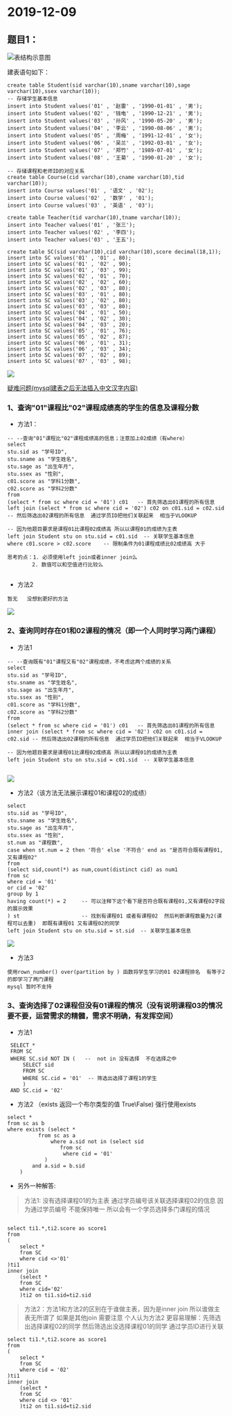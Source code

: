 # 2019-12-09

## 题目1：
![表结构示意图](img/hws2019-12-09-16-22-17.png)

建表语句如下：

```
create table Student(sid varchar(10),sname varchar(10),sage varchar(10),ssex varchar(10));
-- 存储学生基本信息
insert into Student values('01' , '赵雷' , '1990-01-01' , '男');
insert into Student values('02' , '钱电' , '1990-12-21' , '男');
insert into Student values('03' , '孙风' , '1990-05-20' , '男');
insert into Student values('04' , '李云' , '1990-08-06' , '男');
insert into Student values('05' , '周梅' , '1991-12-01' , '女');
insert into Student values('06' , '吴兰' , '1992-03-01' , '女');
insert into Student values('07' , '郑竹' , '1989-07-01' , '女');
insert into Student values('08' , '王菊' , '1990-01-20' , '女');

-- 存储课程和老师ID的对应关系
create table Course(cid varchar(10),cname varchar(10),tid varchar(10));
insert into Course values('01' , '语文' , '02');
insert into Course values('02' , '数学' , '01');
insert into Course values('03' , '英语' , '03');

create table Teacher(tid varchar(10),tname varchar(10));
insert into Teacher values('01' , '张三');
insert into Teacher values('02' , '李四');
insert into Teacher values('03' , '王五');

create table SC(sid varchar(10),cid varchar(10),score decimal(18,1));
insert into SC values('01' , '01' , 80);
insert into SC values('01' , '02' , 90);
insert into SC values('01' , '03' , 99);
insert into SC values('02' , '01' , 70);
insert into SC values('02' , '02' , 60);
insert into SC values('02' , '03' , 80);
insert into SC values('03' , '01' , 80);
insert into SC values('03' , '02' , 80);
insert into SC values('03' , '03' , 80);
insert into SC values('04' , '01' , 50);
insert into SC values('04' , '02' , 30);
insert into SC values('04' , '03' , 20);
insert into SC values('05' , '01' , 76);
insert into SC values('05' , '02' , 87);
insert into SC values('06' , '01' , 31);
insert into SC values('06' , '03' , 34);
insert into SC values('07' , '02' , 89);
insert into SC values('07' , '03' , 98);
```
![](img/hws2019-12-09-16-24-04.png)



[疑难问题(mysql建表之后无法插入中文汉字内容)](/SQL学习/SQL疑难问题/001mysql无法插入汉字.md)  


### 1、查询"01"课程比"02"课程成绩高的学生的信息及课程分数

* 方法1：
```
-- --查询"01"课程比"02"课程成绩高的信息；注意加上02成绩（有where）
select 
stu.sid as "学号ID",
stu.sname as "学生姓名",
stu.sage as "出生年月",
stu.ssex as "性别",
c01.score as "学科1分数",
c02.score as "学科2分数"
from
(select * from sc where cid = '01') c01   -- 首先筛选出01课程的所有信息
left join (select * from sc where cid = '02') c02 on c01.sid = c02.sid -- 然后筛选出02课程的所有信息  通过学员ID把他们关联起来  相当于VLOOKUP  
                                                                        -- 因为他题目要求是课程01比课程02成绩高 所以以课程01的成绩为主表
left join Student stu on stu.sid = c01.sid  -- 关联学生基本信息
where c01.score > c02.score    -- 限制条件为01课程成绩比02成绩高 大于

思考的点：1. 必须使用left join或者inner join么  
        2. 数值可以和空值进行比较么


```

* 方法2

```
暂无   没想到更好的方法

```

![](img/hws2019-12-09-18-23-19.png)

### 2、查询同时存在01和02课程的情况（即一个人同时学习两门课程）

* 方法1
```
-- --查询既有"01"课程又有"02"课程成绩，不考虑这两个成绩的关系
select 
stu.sid as "学号ID",
stu.sname as "学生姓名",
stu.sage as "出生年月",
stu.ssex as "性别",
c01.score as "学科1分数",
c02.score as "学科2分数"
from
(select * from sc where cid = '01') c01   -- 首先筛选出01课程的所有信息
inner join (select * from sc where cid = '02') c02 on c01.sid = c02.sid -- 然后筛选出02课程的所有信息  通过学员ID把他们关联起来  相当于VLOOKUP  
                                                                        -- 因为他题目要求是课程01比课程02成绩高 所以以课程01的成绩为主表
left join Student stu on stu.sid = c01.sid  -- 关联学生基本信息
 

```
![](img/hws2019-12-09-18-40-26.png)

* 方法2（该方法无法展示课程01和课程02的成绩）

```
select 
stu.sid as "学号ID",
stu.sname as "学生姓名",
stu.sage as "出生年月",
stu.ssex as "性别",
st.num as "课程数",
case when st.num = 2 then '符合' else '不符合' end as "是否符合既有课程01,又有课程02"
from
(select sid,count(*) as num,count(distinct cid) as num1
from sc 
where cid = '01'
or cid = '02'
group by 1 
having count(*) = 2     -- 可以注释下这个看下是否符合既有课程01,又有课程02字段的展示效果 
) st                    -- 找到有课程01 或者有课程02  然后判断课程数量为2(课程可以去重)  即既有课程01 又有课程02的同学
left join Student stu on stu.sid = st.sid  -- 关联学生基本信息

```
![](img/hws2019-12-09-18-41-01.png)


* 方法3

```
使用rown_number() over(partition by ) 函数将学生学习的01 02课程排名  有等于2的即学习了两门课程 
mysql 暂时不支持

```

### 3、查询选择了02课程但没有01课程的情况（没有说明课程03的情况要不要，运营需求的精髓，需求不明确，有发挥空间）

* 方法1
```
 SELECT *
 FROM SC
 WHERE SC.sid NOT IN (   --  not in 没有选择  不在选择之中
     SELECT sid 
     FROM SC 
     WHERE SC.cid = '01'  -- 筛选出选择了课程1的学生
     )
 AND SC.cid = '02'  
```

* 方法2  （exists 返回一个布尔类型的值  True\False) 强行使用exists 
```
select *
from sc as b
where exists (select * 
	      from sc as a 
              where a.sid not in (select sid 
				 from sc 
				  where cid = '01'
			)
		and a.sid = b.sid
	)

```

* 另外一种解答:


> 方法1: 没有选择课程01的为主表  通过学员编号该关联选择课程02的信息  因为通过学员编号 不能保持唯一 所以会有一个学员选择多门课程的情况

```

select ti1.*,ti2.score as score1 
from 
(
    select * 
    from SC
    where cid <>'01'
)ti1
inner join 
    (select * 
    from SC 
    where cid='02'
    )ti2 on ti1.sid=ti2.sid

```

> 方法2：方法1和方法2的区别在于谁做主表，因为是inner join 所以谁做主表无所谓了 如果是其他join 需要注意
> 个人认为方法2 更容易理解：先筛选出选择课程02的同学 然后筛选出没选择课程01的同学   通过学员ID进行关联

```
select ti1.*,ti2.score as score1 
from 
(
    select * 
    from SC
    where cid = '02'
)ti1
inner join 
    (select * 
    from SC 
    where cid <> '01'
    )ti2 on ti1.sid=ti2.sid

```